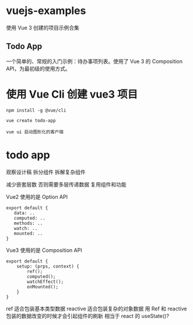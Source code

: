 # vuejs-examples

使用 Vue 3 创建的项目示例合集

## Todo App

一个简单的、常规的入门示例：待办事项列表。使用了 Vue 3 的 Composition API，为最初级的使用方式。

# 使用 Vue Cli 创建 vue3 项目

```
npm install -g @vue/cli

vue create todo-app

vue ui 启动图形化的客户端
```

# todo app

观察设计稿
拆分组件
拆解复杂组件

减少嵌套层数 否则需要多层传递数据
复用组件和功能

Vue2 使用的是 Option API

```
export default {
   data: ..
   computed: ..
   methods: ..
   watch: ..
   mounted: ..
}

```

Vue3 使用的是 Composition API

```
export default {
    setup: (prps, context) {
        ref();
        computed();
        watchEffect();
        onMounted();
    }
}

```

ref 适合包装基本类型数据
reactive 适合包装复杂的对象数据
用 Ref 和 reactive 包装的数据改变的时候才会引起组件的刷新 相当于 react 的 useState()?

